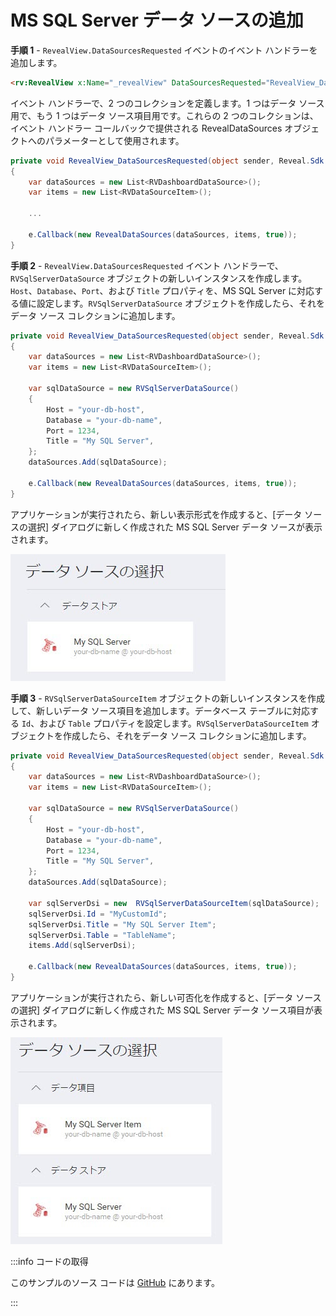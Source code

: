 # MS SQL Server データ ソースの追加

**手順 1** - `RevealView.DataSourcesRequested` イベントのイベント ハンドラーを追加します。

```html
<rv:RevealView x:Name="_revealView" DataSourcesRequested="RevealView_DataSourcesRequested" />
```

イベント ハンドラーで、2 つのコレクションを定義します。1 つはデータ ソース用で、もう 1 つはデータ ソース項目用です。これらの 2 つのコレクションは、イベント ハンドラー コールバックで提供される RevealDataSources オブジェクトへのパラメーターとして使用されます。

```cs
private void RevealView_DataSourcesRequested(object sender, Reveal.Sdk.DataSourcesRequestedEventArgs e)
{
    var dataSources = new List<RVDashboardDataSource>();
    var items = new List<RVDataSourceItem>();

    ...

    e.Callback(new RevealDataSources(dataSources, items, true));
}
```

**手順 2** - `RevealView.DataSourcesRequested` イベント ハンドラーで、`RVSqlServerDataSource` オブジェクトの新しいインスタンスを作成します。`Host`、`Database`、`Port`、および `Title` プロパティを、MS SQL Server に対応する値に設定します。`RVSqlServerDataSource` オブジェクトを作成したら、それをデータ ソース コレクションに追加します。

```cs
private void RevealView_DataSourcesRequested(object sender, Reveal.Sdk.DataSourcesRequestedEventArgs e)
{
    var dataSources = new List<RVDashboardDataSource>();
    var items = new List<RVDataSourceItem>();

    var sqlDataSource = new RVSqlServerDataSource()
    {
        Host = "your-db-host",
        Database = "your-db-name",
        Port = 1234,
        Title = "My SQL Server",
    };
    dataSources.Add(sqlDataSource);

    e.Callback(new RevealDataSources(dataSources, items, true));
}
```

アプリケーションが実行されたら、新しい表示形式を作成すると、[データ ソースの選択] ダイアログに新しく作成された  MS SQL Server データ ソースが表示されます。

![](images/ms-sql-server-data-source.jpg)

**手順 3** - `RVSqlServerDataSourceItem` オブジェクトの新しいインスタンスを作成して、新しいデータ ソース項目を追加します。データベース テーブルに対応する `Id`、および `Table` プロパティを設定します。`RVSqlServerDataSourceItem` オブジェクトを作成したら、それをデータ ソース コレクションに追加します。

```cs
private void RevealView_DataSourcesRequested(object sender, Reveal.Sdk.DataSourcesRequestedEventArgs e)
{
    var dataSources = new List<RVDashboardDataSource>();
    var items = new List<RVDataSourceItem>();

    var sqlDataSource = new RVSqlServerDataSource()
    {
        Host = "your-db-host",
        Database = "your-db-name",
        Port = 1234,
        Title = "My SQL Server",
    };
    dataSources.Add(sqlDataSource);

    var sqlServerDsi = new  RVSqlServerDataSourceItem(sqlDataSource);
    sqlServerDsi.Id = "MyCustomId";
    sqlServerDsi.Title = "My SQL Server Item";
    sqlServerDsi.Table = "TableName";    
    items.Add(sqlServerDsi);

    e.Callback(new RevealDataSources(dataSources, items, true));
}
```

アプリケーションが実行されたら、新しい可否化を作成すると、[データ ソースの選択] ダイアログに新しく作成された MS SQL Server データ ソース項目が表示されます。

![](images/ms-sql-server-data-source-item.jpg)

:::info コードの取得

このサンプルのソース コードは [GitHub](https://github.com/RevealBi/sdk-samples-wpf/tree/master/AddingDataSources/MsSqlServer) にあります。

:::